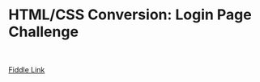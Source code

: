 <h1>HTML/CSS Conversion: Login Page Challenge</h1>
<br>

<a href="https://jsfiddle.net/UsamaAhmed/j8nrwo3L/4/">Fiddle Link</a>
